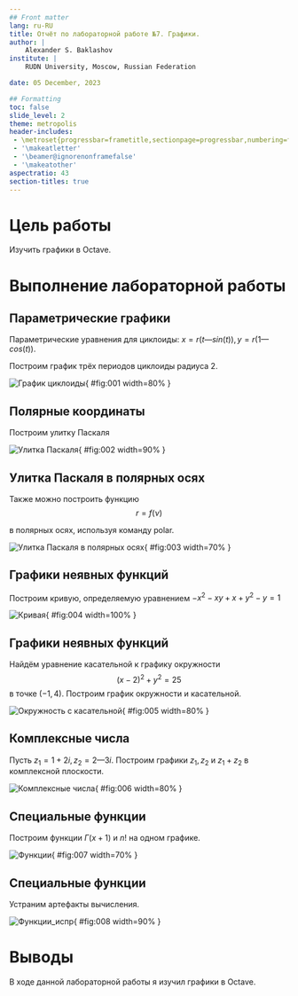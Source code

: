 ```yaml
---
## Front matter
lang: ru-RU
title: Отчёт по лабораторной работе №7. Графики.
author: |
	Alexander S. Baklashov
institute: |
	RUDN University, Moscow, Russian Federation

date: 05 December, 2023

## Formatting
toc: false
slide_level: 2
theme: metropolis
header-includes: 
 - \metroset{progressbar=frametitle,sectionpage=progressbar,numbering=fraction}
 - '\makeatletter'
 - '\beamer@ignorenonframefalse'
 - '\makeatother'
aspectratio: 43
section-titles: true
---
```


# Цель работы

Изучить графики в Octave.

# Выполнение лабораторной работы

## Параметрические графики

Параметрические уравнения для циклоиды:
$x = r (t — sin(t)), y = r ( 1 — cos(t))$.

Построим график трёх периодов циклоиды радиуса 2.

![График циклоиды](image/1.png){ #fig:001 width=80% }

## Полярные координаты

Построим улитку Паскаля

![Улитка Паскаля](image/2.png){ #fig:002 width=90% }

## Улитка Паскаля в полярных осях

Также можно построить функцию
$$r=f(\nu)$$

в полярных осях, используя команду polar.

![Улитка Паскаля в полярных осях](image/3.png){ #fig:003 width=70% }

## Графики неявных функций

Построим кривую, определяемую уравнением
$-x^2 - xy + x + y^2 - y = 1$

![Кривая](image/4.png){ #fig:004 width=100% }

## Графики неявных функций

Найдём уравнение касательной к графику окружности
$$(x - 2)^2 + y^2 = 25$$
в точке $(-1,4)$. Построим график окружности и касательной.

![Окружность с касательной](image/5.png){ #fig:005 width=80% }

## Комплексные числа

Пусть $z_1 = 1 + 2i, z_2 = 2 — 3i$. Построим графики $z_1, z_2$ и $z_1 + z_2$
в комплексной плоскости. 

![Комплексные числа](image/6.png){ #fig:006 width=80% }

## Специальные функции

Построим функции $\Gamma(x+1)$ и $n!$ на одном графике. 

![Функции](image/71.png){ #fig:007 width=70% }

## Специальные функции

Устраним артефакты вычисления.

![Функции_испр](image/7.png){ #fig:008 width=90% }

# Выводы

В ходе данной лабораторной работы я изучил графики в Octave.